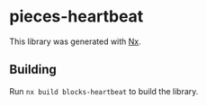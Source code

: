 # pieces-heartbeat

This library was generated with [Nx](https://nx.dev).

## Building

Run `nx build blocks-heartbeat` to build the library.
